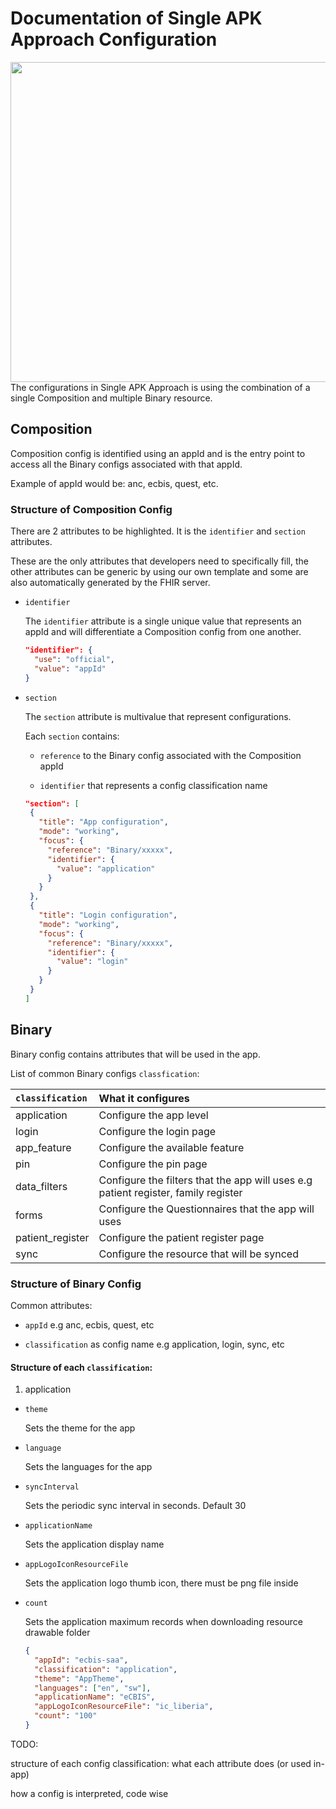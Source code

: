 # Documentation of Single APK Approach Configuration
<img src="https://user-images.githubusercontent.com/62053304/169209957-e59780e8-4e68-49fc-8167-a247d696d09b.jpg" width="512">
The configurations in Single APK Approach is using the combination of a single Composition and multiple Binary resource.

## Composition
Composition config is identified using an appId and is the entry point to access all the Binary configs associated with that appId.

Example of appId would be: anc, ecbis, quest, etc.

### Structure of Composition Config
There are 2 attributes to be highlighted. It is the `identifier` and `section` attributes.

These are the only attributes that developers need to specifically fill, the other attributes can be generic by using our own template and some are also automatically generated by the FHIR server.

* `identifier`

   The `identifier` attribute is a single unique value that represents an appId and will differentiate a Composition config from one another.
   
   ```json
   "identifier": {
     "use": "official",
     "value": "appId"
   }
   ```

* `section`

   The `section` attribute is multivalue that represent configurations.
   
   Each `section` contains:
   
   * `reference` to the Binary config associated with the Composition appId
   
   * `identifier` that represents a config classification name
   
   ```json
   "section": [
    {
      "title": "App configuration",
      "mode": "working",
      "focus": {
        "reference": "Binary/xxxxx",
        "identifier": {
          "value": "application"
        }
      }
    },
    {
      "title": "Login configuration",
      "mode": "working",
      "focus": {
        "reference": "Binary/xxxxx",
        "identifier": {
          "value": "login"
        }
      }
    }
   ]
   ```

## Binary

Binary config contains attributes that will be used in the app.

List of common Binary configs `classfication`:

| `classification`               | What it configures                                                              |
| :----------------------------- | :------------------------------------------------------------------------ |
| application           | Configure the app level                             |
| login                 | Configure the login page                             |
| app_feature           | Configure the available feature                             |
| pin                   | Configure the pin page                             |
| data_filters          | Configure the filters that the app will uses e.g patient register, family register                           |
| forms                 | Configure the Questionnaires that the app will uses                           |
| patient_register      | Configure the patient register page                             |
| sync                  | Configure the resource that will be synced                             |

### Structure of Binary Config

Common attributes:

* `appId` e.g anc, ecbis, quest, etc
  
* `classification` as config name e.g application, login, sync, etc

#### Structure of each `classification`:

1. application

* `theme`

   Sets the theme for the app

* `language`

   Sets the languages for the app

* `syncInterval`

   Sets the periodic sync interval in seconds. Default 30

* `applicationName`

   Sets the application display name

* `appLogoIconResourceFile`

   Sets the application logo thumb icon, there must be png file inside

* `count`

   Sets the application maximum records when downloading resource drawable folder
   
   ```json
   {
     "appId": "ecbis-saa",
     "classification": "application",
     "theme": "AppTheme",
     "languages": ["en", "sw"],
     "applicationName": "eCBIS",
     "appLogoIconResourceFile": "ic_liberia",
     "count": "100"
   }
   ```

TODO:

structure of each config classification: what each attribute does (or used in-app)

how a config is interpreted, code wise
